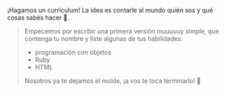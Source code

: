¡Hagamos un currículum! La idea es contarle al mundo quién sos y qué cosas sabés hacer :loudspeaker:.   

>  Empecemos por escribir una primera versión muuuuuy simple, que contenga tu nombre y liste algunas de tus habilidades:
>
> * programación con objetos
> * Ruby
> * HTML
> 
> Nosotros ya te dejamos el molde, ¡a vos te toca terminarlo! :muscle: 
